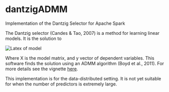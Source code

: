 # dantzigADMM
Implementation of the Dantzig Selector for Apache Spark

The Dantzig selector (Candes & Tao, 2007) is a method for learning linear models. It is the solution to

![Latex of model](https://www.dropbox.com/s/soayi0cqf97p5yd/dantzig.png?dl=1)

Where X is the model matrix, and y vector of dependent variables. This software finds the solution using an ADMM algorithm (Boyd et al., 2011). 
For more details see the vignette [here](https://scholar.google.com/scholar?cluster=4526624859438373542&hl=en&as_sdt=0,14).

This implementation is for the data-distributed setting. It is not yet suitable for when the number of predictors is extremely large.
